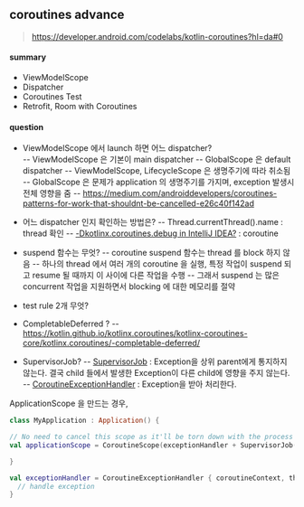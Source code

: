 


## coroutines advance

> https://developer.android.com/codelabs/kotlin-coroutines?hl=da#0

#### summary
- ViewModelScope
- Dispatcher
- Coroutines Test
- Retrofit, Room with Coroutines


#### question

- ViewModelScope 에서 launch 하면 어느 dispatcher?  
-- ViewModelScope 은 기본이 main dispatcher
-- GlobalScope 은 default dispatcher
-- ViewModelScope, LifecycleScope 은 생명주기에 따라 취소됨
-- GlobalScope 은 문제가 application 의 생명주기를 가지며, exception 발생시 전체 영향을 줌
-- https://medium.com/androiddevelopers/coroutines-patterns-for-work-that-shouldnt-be-cancelled-e26c40f142ad

- 어느 dispatcher 인지 확인하는 방법은?
-- Thread.currentThread().name : thread 확인
-- [-Dkotlinx.coroutines.debug in IntelliJ IDEA?](https://stackoverflow.com/questions/53250953/how-to-enable-dkotlinx-coroutines-debug-in-intellij-idea) : coroutine 

- suspend 함수는 무엇?
--   coroutine suspend 함수는 thread 를 block 하지 않음
--   하나의 thread 에서 여러 개의 coroutine 을 실행, 특정 작업이 suspend 되고 resume 될 때까지 이 사이에 다른 작업을 수행
--   그래서 suspend 는 많은 concurrent 작업을 지원하면서 blocking 에 대한 메모리를 절약

- test rule 2개 무엇?

- CompletableDeferred ?
-- https://kotlin.github.io/kotlinx.coroutines/kotlinx-coroutines-core/kotlinx.coroutines/-completable-deferred/


- SupervisorJob?
--   [SupervisorJob](https://kotlin.github.io/kotlinx.coroutines/kotlinx-coroutines-core/kotlinx.coroutines/-supervisor-job.html)  : Exception을 상위 parent에게 통지하지 않는다. 결국 child 들에서 발생한 Exception이 다른 child에 영향을 주지 않는다.
--   [CoroutineExceptionHandler](https://kotlinlang.org/docs/reference/coroutines/exception-handling.html)  : Exception을 받아 처리한다.

ApplicationScope 을 만드는 경우,
```kotlin
class MyApplication : Application() {  

// No need to cancel this scope as it'll be torn down with the process  
val applicationScope = CoroutineScope(exceptionHandler + SupervisorJob() + otherConfig)

}

val exceptionHandler = CoroutineExceptionHandler { coroutineContext, throwable ->
  // handle exception
}
```

<!--stackedit_data:
eyJoaXN0b3J5IjpbMTA0NDk2MzA4OSwtMjEwMjczNTYyMiwyMT
IzMTA3Mjg2LDEwODIyNDE5MjAsMTgwNjA2Nzc2MywtMTY1NjA3
MTA2MCw4NzcyMTUzMjgsMTg2NTA3NTg5LC0xMDY0Mzc5OTEwXX
0=
-->